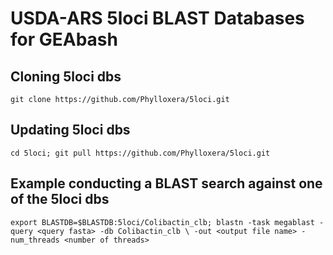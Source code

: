 # USDA-ARS 5loci BLAST Databases for GEAbash

## Cloning 5loci dbs
`git clone https://github.com/Phylloxera/5loci.git`
## Updating 5loci dbs
`cd 5loci; git pull https://github.com/Phylloxera/5loci.git`
## Example conducting a BLAST search against one of the 5loci dbs
`export BLASTDB=$BLASTDB:5loci/Colibactin_clb; blastn -task megablast -query <query fasta> -db Colibactin_clb \
-out <output file name> -num_threads <number of threads>`

